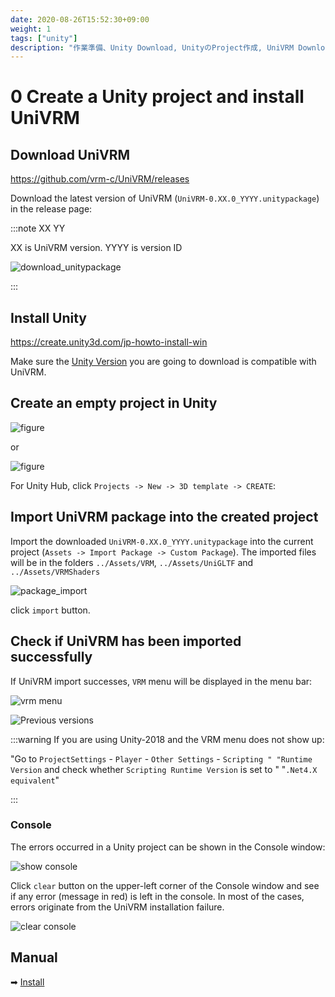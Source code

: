 ```yaml
---
date: 2020-08-26T15:52:30+09:00
weight: 1
tags: ["unity"]
description: "作業準備、Unity Download, UnityのProject作成, UniVRM Download, UniVRM package導入"
---
```


# 0 Create a Unity project and install UniVRM

## Download UniVRM

https://github.com/vrm-c/UniVRM/releases

Download the latest version of UniVRM (`UniVRM-0.XX.0_YYYY.unitypackage`) in the release page:

:::note XX YY

XX is UniVRM version. YYYY is version ID

![download_unitypackage](/images/vrm/download_unitypackage.png)

:::

## Install Unity

https://create.unity3d.com/jp-howto-install-win

Make sure the [Unity Version](/univrm/install/unity_version) you are going to download is compatible with UniVRM.

## Create an empty project in Unity

![figure](/images/vrm/unity_new_project.png)

or

![figure](/images/vrm/new_project.jpg)

For Unity Hub, click ``Projects -> New -> 3D template -> CREATE``:

## Import UniVRM package into the created project

Import the downloaded `UniVRM-0.XX.0_YYYY.unitypackage` into the current project (``Assets -> Import Package -> Custom Package``). The imported files will be in the folders ``../Assets/VRM``, ``../Assets/UniGLTF`` and  ``../Assets/VRMShaders``

![package_import](/images/vrm/package_import.jpg)

click `import` button.

## Check if UniVRM has been imported successfully

If UniVRM import successes, `VRM` menu will be displayed in the menu bar:

![vrm menu](/images/vrm/vrm_menu.jpg)

![Previous versions](/images/vrm/vrm_menu_old.jpg)

:::warning If you are using Unity-2018 and the VRM menu does not show up:

"Go to `ProjectSettings` - `Player` - `Other Settings` - `Scripting "
"Runtime Version` and check whether `Scripting Runtime Version` is set to "
"`.Net4.X equivalent`"

:::

### Console

The errors occurred in a Unity project can be shown in the Console window:

![show console](/images/vrm/show_console.jpg)

Click `clear` button on the upper-left corner of the Console window and see if any error (message in red) is left in the console. In most of the cases, errors originate from the UniVRM installation failure.

![clear console](/images/vrm/error_in_console.jpg)

## Manual

➡ [Install](/univrm/install/univrm_install)

